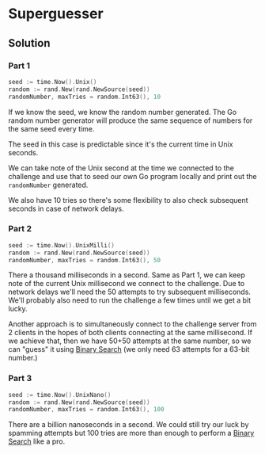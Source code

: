 # Superguesser

## Solution

### Part 1

```go
seed := time.Now().Unix()
random := rand.New(rand.NewSource(seed))
randomNumber, maxTries = random.Int63(), 10
```

If we know the seed, we know the random number generated. The Go random number generator will produce the same sequence of numbers for the same seed every time.

The seed in this case is predictable since it's the current time in Unix seconds.

We can take note of the Unix second at the time we connected to the challenge and use that to seed our own Go program locally and print out the `randomNumber` generated.

We also have 10 tries so there's some flexibility to also check subsequent seconds in case of network delays.

### Part 2

```go
seed := time.Now().UnixMilli()
random := rand.New(rand.NewSource(seed))
randomNumber, maxTries = random.Int63(), 50
```

There a thousand milliseconds in a second. Same as Part 1, we can keep note of the current Unix millisecond we connect to the challenge. Due to network delays we'll need the 50 attempts to try subsequent milliseconds. We'll probably also need to run the challenge a few times until we get a bit lucky.

Another approach is to simultaneously connect to the challenge server from 2 clients in the hopes of both clients connecting at the same millisecond. If we achieve that, then we have 50+50 attempts at the same number, so we can "guess" it using [Binary Search](https://en.wikipedia.org/wiki/Binary_search_algorithm) (we only need 63 attempts for a 63-bit number.)

### Part 3

```go
seed := time.Now().UnixNano()
random := rand.New(rand.NewSource(seed))
randomNumber, maxTries = random.Int63(), 100
```

There are a billion nanoseconds in a second. We could still try our luck by spamming attempts but 100 tries are more than enough to perform a [Binary Search](https://en.wikipedia.org/wiki/Binary_search_algorithm) like a pro.
